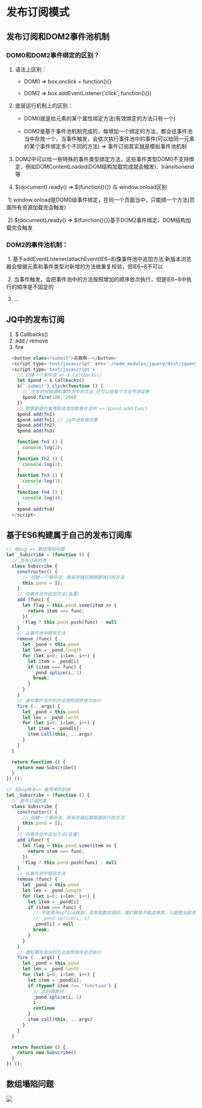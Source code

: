 # 发布订阅模式

## 发布订阅和DOM2事件池机制

### DOM0和DOM2事件绑定的区别？

1. 语法上区别：

   - DOM0 => box.onclick = function(){}

   - DOM2 => box.addEventListener('click', function(){})

2. 底层运行机制上的区别：

   - DOM0就是给元素的某个属性绑定方法(有效绑定的方法只有一个)

   - DOM2是基于事件池机制完成的，每增加一个绑定的方法，都会往事件池当中存放一个，当事件触发，会依次执行事件池中的事件(可以给同一元素的某个事件绑定多个不同的方法) => 事件订阅其实就是模拟事件池机制

3. DOM2中可以给一些特殊的事件类型绑定方法，这些事件类型DOM0不支持绑定，例如DOMContentLoaded(DOM结构加载完成就会触发)、transitionend等
4.  $(document).ready() => $(function(){}) 与 window.onload区别

​              1) window.onload是DOM0级事件绑定，在同一个页面当中，只能绑一个方法(页面所有资源加载完会触发)

​              2) $(document).ready() => $(function(){})基于DOM2事件绑定，DOM结构加载完会触发

### DOM2的事件池机制：

​      1. 基于addEventListener/attachEvent(IE6\~8)像事件池中追加方法:新版本浏览器会根据元素和事件类型对新增的方法做重复校验，但IE6~8不可以

​      2. 当事件触发，会把事件池中的方法按照增加的顺序依次执行，但是IE6~8中执行的顺序是不固定的

​      3. ...

## JQ中的发布订阅

1. $.Callbacks()
2. add / remove
3. fire

```javascript
  <button class="submit">点我啊~~</button>
  <script type='text/javascript' src='./node_modules/jquery/dist/jquery.min.js'></script>
  <script type='text/javascript'>
    // 创建一个事件池 => $.Callbacks()
    let $pond = $.Callbacks()
    $('.submit').click(function () {
      // 点击的时候通知事件池中的方法,还可以给每个方法传递实参
      $pond.fire(100, 200)
    })
    // 把需要做的事情陆续添加到事件池中 => $pond.add(func)
    $pond.add(fn1)
    $pond.add(fn1) // jq中没有做去重
    $pond.add(fn2)
    $pond.add(fn3)

    function fn1 () {
      console.log(1);
    }
    function fn2 () {
      console.log(2);
    }
    function fn3 () {
      console.log(3);
    }
    function fn4 () {
      console.log(4);
    }
    $pond.add(fn4)
  </script>
```

## 基于ES6构建属于自己的发布订阅库

```javascript
// 有bug => 数组塌陷问题
let _Subscribe = (function () {
  // 发布订阅的类
  class Subscribe {
    constructor() {
      // 创建一个事件池，用来存储后期需要执行的方法
      this.pond = [];
    }
    // 向事件池中追加方法(去重)
    add (func) {
      let flag = this.pond.some(item => {
        return item === func;
      })
      !flag ? this.pond.push(func) : null
    }
    // 从事件池中移除方法
    remove (func) {
      let _pond = this.pond
      let len = _pond.length
      for (let i=0; i<len; i++) {
        let item = _pond[i]
        if (item === func) {
          _pond.splice(i, 1)
          break;
        }
      }
    }
    // 通知事件池中的方法按照顺序依次执行
    fire (...args) {
      let _pond = this.pond
      let len = _pond.lenth
      for (let i=0; i<len; i++) {
        let item = _pond[i];
        item.call(this, ...args)
      }
    }
  }

  return function () {
    return new Subscribe()
  }
}) ();
```

```javascript
// 无bug版本=> 最简单的封装
let _Subscribe = (function () {
  // 发布订阅的类
  class Subscribe {
    constructor() {
      // 创建一个事件池，用来存储后期需要执行的方法
      this.pond = [];
    }
    // 向事件池中追加方法(去重)
    add (func) {
      let flag = this.pond.some(item => {
        return item === func;
      })
      !flag ? this.pond.push(func) : null
    }
    // 从事件池中移除方法
    remove (func) {
      let _pond = this.pond
      let len = _pond.length
      for (let i=0; i<len; i++) {
        let item = _pond[i]
        if (item === func) {
          // 不能使用splice移除，会导致数组塌陷，我们移除不能真移除，只能把当前项赋值为null
          // _pond.splice(i, 1)
          _pond[i] = null
          break;
        }
      }
    }
    // 通知事件池中的方法按照顺序依次执行
    fire (...args) {
      let _pond = this.pond
      let len = _pond.lenth
      for (let i=0; i<len; i++) {
        let item = _pond[i];
        if (typeof item !== 'function') {
          // 此时再删除
          _pond.splice(i, 1)
          i--
          continue
        }
        item.call(this, ...args)
      }
    }
  }

  return function () {
    return new Subscribe()
  }
}) ();

```



## 数组塌陷问题

![](E:\GitResort\CodePractice\笔记\img\Snipaste_2020-05-05_08-50-24.PNG)

